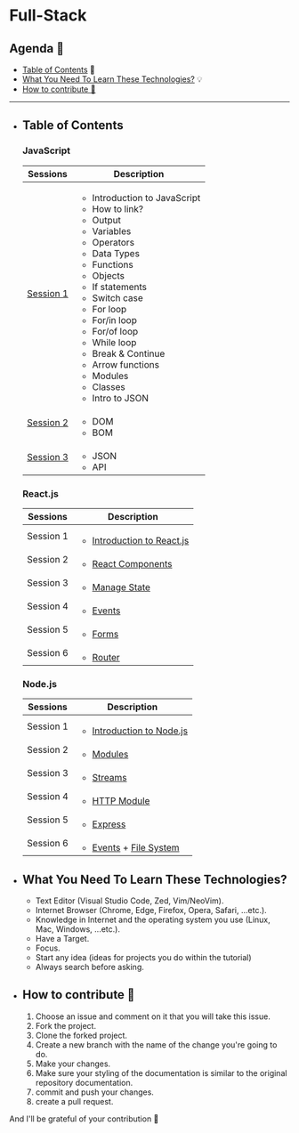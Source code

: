# Full-Stack

## Agenda 📑

- [Table of Contents](https://github.com/nadamedhat27/Full-Stack#table-of-contents) 🔖
- [What You Need To Learn These Technologies?](https://github.com/nadamedhat27/Full-Stack#what-you-need-to-learn-these-technologies) 💡
- [How to contribute 🤝](https://github.com/nadamedhat27/Full-Stack#how-to-contribute-)

----------------------------------------------------------------
- ## Table of Contents

  ### JavaScript
  | Sessions | Description |
  |------|------|
  | [Session 1](./Javascript/Session%201/) | <ul> <li>Introduction to JavaScript <li>How to link? <li> Output <li>Variables <li> Operators <li> Data Types <li> Functions <li> Objects <li> If statements <li> Switch case <li> For loop <li> For/in loop <li> For/of loop <li> While loop <li> Break & Continue <li> Arrow functions <li> Modules <li> Classes <li> Intro to JSON   </ul> |
  | [Session 2](./Javascript/Session%202/) | <ul> <li> DOM <li> BOM </ul> |
  | [Session 3](./Javascript/Session%203/) | <ul> <li> JSON <li> API </ul> |


  ### React.js
  | Sessions | Description |
  |------|------|
  | Session 1 | <ul> <li> [Introduction to React.js](./Front-End/React.js/introduction%20to%20React.js/) </ul> |
  | Session 2 | <ul> <li> [React Components](./Front-End/React.js/React%20Components/) </ul> |
  | Session 3 | <ul> <li> [Manage State](./Front-End/React.js/Manage%20State%20in%20React/) </ul> |
  | Session 4 | <ul> <li> [Events](./Front-End/React.js/React%20Events/) </ul> |
  | Session 5 | <ul> <li> [Forms](./Front-End/React.js/Forms%20in%20React.js/) </ul> |
  | Session 6 | <ul> <li> [Router](./Front-End/React.js/React%20Router/) </ul> |
  
  ### Node.js
  | Sessions | Description |
  |------|------|
  | Session 1 | <ul> <li> [Introduction to Node.js](./Back-End/Node.js/introduction%20to%20Node.js/) </ul> |
  | Session 2 | <ul> <li> [Modules](./Back-End/Node.js/modules/basic_modules/) </ul> |
  | Session 3 | <ul> <li> [Streams](./Back-End/Node.js/streams/) |
  | Session 4 | <ul> <li> [HTTP Module](./Back-End/Node.js/http%20module/) |
  | Session 5 | <ul> <li> [Express](./Back-End/Node.js/express) |
  | Session 6 | <ul> <li> [Events](./Back-End/Node.js/event) + [File System](./Back-End/Node.js/file%20system) |


- ## What You Need To Learn These Technologies?
  
  - Text Editor (Visual Studio Code, Zed, Vim/NeoVim).
  - Internet Browser (Chrome, Edge, Firefox, Opera, Safari, ...etc.).
  - Knowledge in Internet and the operating system you use (Linux, Mac, Windows, ...etc.).
  - Have a Target.
  - Focus.
  - Start any idea (ideas for projects you do within the tutorial)
  - Always search before asking.

- ## How to contribute 🤝

  1. Choose an issue and comment on it that you will take this issue.
  2. Fork the project.
  3. Clone the forked project.
  4. Create a new branch with the name of the change you're going to do.
  5. Make your changes.
  6. Make sure your styling of the documentation is similar to the original repository documentation.
  7. commit and push your changes.
  8. create a pull request.

And I'll be grateful of your contribution 🌟